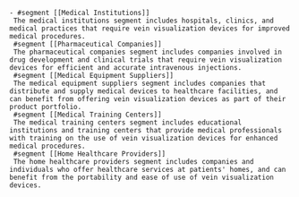     - #segment [[Medical Institutions]]
     The medical institutions segment includes hospitals, clinics, and medical practices that require vein visualization devices for improved medical procedures.
     #segment [[Pharmaceutical Companies]]
     The pharmaceutical companies segment includes companies involved in drug development and clinical trials that require vein visualization devices for efficient and accurate intravenous injections.
     #segment [[Medical Equipment Suppliers]]
     The medical equipment suppliers segment includes companies that distribute and supply medical devices to healthcare facilities, and can benefit from offering vein visualization devices as part of their product portfolio.
     #segment [[Medical Training Centers]]
     The medical training centers segment includes educational institutions and training centers that provide medical professionals with training on the use of vein visualization devices for enhanced medical procedures.
     #segment [[Home Healthcare Providers]]
     The home healthcare providers segment includes companies and individuals who offer healthcare services at patients' homes, and can benefit from the portability and ease of use of vein visualization devices.


